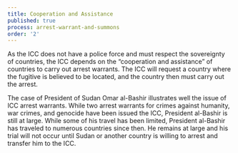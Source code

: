 ```yaml
---
title: Cooperation and Assistance
published: true
process: arrest-warrant-and-summons
order: '2'
---
```



As the ICC does not have a police force and must respect the sovereignty of countries, the ICC depends on the “cooperation and assistance” of countries to carry out arrest warrants. The ICC will request a country where the fugitive is believed to be located, and the country then must carry out the arrest.

The case of President of Sudan Omar al-Bashir illustrates well the issue of ICC arrest warrants. While two arrest warrants for crimes against humanity, war crimes, and genocide have been issued the ICC, President al-Bashir is still at large. While some of his travel has been limited, President al-Bashir has traveled to numerous countries since then. He remains at large and his trial will not occur until Sudan or another country is willing to arrest and transfer him to the ICC.